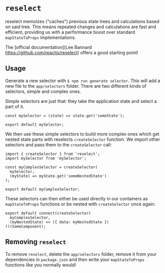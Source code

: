 # `reselect`

reselect memoizes ("caches") previous state trees and calculations based on said
tree. This means repeated changes and calculations are fast and efficient,
providing us with a performance boost over standard `mapStateToProps`
implementations.

The [official documentation](Lee Bannard
https://github.com/reactjs/reselect) offers a good starting point!

## Usage

Generate a new selector with `$ npm run generate selector`. This will add a new file to
the `app/selectors` folder. There are two different kinds of selectors, simple
and complex ones.

Simple selectors are just that: they take the application state and select a
part of it.

```JS
const mySelector = (state) => state.get('someState');

export default mySelector;
```

We then use these simple selectors to build more complex ones which get nested
state parts with reselects `createSelector` function. We import other selectors
and pass them to the `createSelector` call:

```JS
import { createSelector } from 'reselect';
import mySelector from 'mySelector';

const myComplexSelector = createSelector(
  mySelector,
  (myState) => myState.get('someNestedState')
);

export default myComplexSelector;
```

These selectors can then either be used directly in our containers as
`mapStateToProps` functions or be nested with `createSelector` once again:

```JS
export default connect(createSelector(
  myComplexSelector,
  (myNestedState) => ({ data: myNestedState })
))(SomeComponent);
```

## Removing `reselect`

To remove `reselect`, delete the `app/selectors` folder, remove it from your
dependencies in `package.json` and then write your `mapStateToProps` functions
like you normally would!
